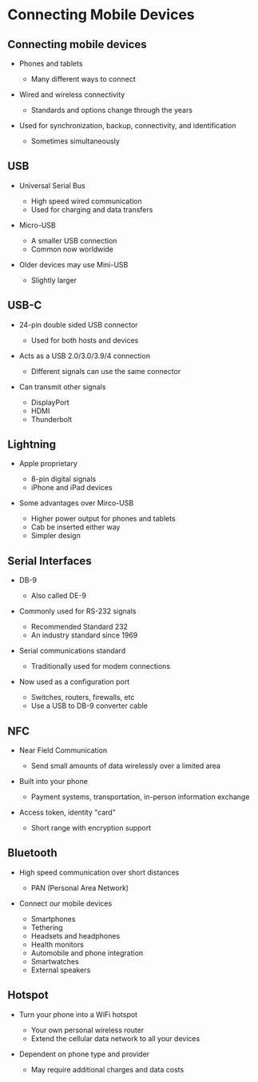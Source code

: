 # Connecting Mobile Devices

## Connecting mobile devices

* Phones and tablets
    * Many different ways to connect

* Wired and wireless connectivity
    * Standards and options change through the years

* Used for synchronization, backup, connectivity, and identification
    * Sometimes simultaneously 


## USB

* Universal Serial Bus
    * High speed wired communication
    * Used for charging and data transfers

* Micro-USB 
    * A smaller USB connection
    * Common now worldwide

* Older devices may use Mini-USB
    * Slightly larger


## USB-C

* 24-pin double sided USB connector
    * Used for both hosts and devices

* Acts as a USB 2.0/3.0/3.9/4 connection 
    * Different signals can use the same connector

* Can transmit other signals 
    * DisplayPort
    * HDMI
    * Thunderbolt


## Lightning

* Apple proprietary 
    * 8-pin digital signals 
    * iPhone and iPad devices

* Some advantages over Mirco-USB
    * Higher power output for phones and tablets
    * Cab be inserted either way
    * Simpler design


## Serial Interfaces

* DB-9
    * Also called DE-9

* Commonly used for RS-232 signals 
    * Recommended Standard 232
    * An industry standard since 1969

* Serial communications standard 
    * Traditionally used for modem connections

* Now used as a configuration port 
    * Switches, routers, firewalls, etc
    * Use a USB to DB-9 converter cable 


## NFC

* Near Field Communication
    * Send small amounts of data wirelessly over a limited area

* Built into your phone
    * Payment systems, transportation, in-person information exchange

* Access token, identity "card"
    * Short range with encryption support


## Bluetooth

* High speed communication over short distances
    * PAN (Personal Area Network)

* Connect our mobile devices
    * Smartphones 
    * Tethering
    * Headsets and headphones 
    * Health monitors
    * Automobile and phone integration
    * Smartwatches
    * External speakers


## Hotspot

* Turn your phone into a WiFi hotspot
    * Your own personal wireless router
    * Extend the cellular data network to all your devices

* Dependent on phone type and provider
    * May require additional charges and data costs 






